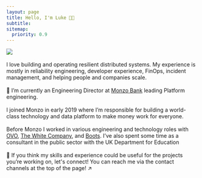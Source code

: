 ```yaml
---
layout: page
title: Hello, I'm Luke 👋🏻
subtitle: 
sitemap:
  priority: 0.9
---
```


<img src="{{ '/assets/img/bio_photo.png' | prepend: site.baseurl }}" id="about-img">

<div id="about-me"> 
<br>
I love building and operating resilient distributed systems. My experience is mostly in reliability engineering, developer experience, FinOps, incident management, and helping people and companies scale.
<br>
<br>
🏦 I’m currently an Engineering Director at <a href="https://monzo.com/">Monzo Bank</a> leading Platform engineering. 
<br>
<br>
I joined Monzo in early 2019 where I’m responsible for building a world-class technology and data platform to make money work for everyone. 
<br>
<br>
Before Monzo I worked in various engineering and technology roles with <a href="https://ovo.com/">OVO</a>, <a href="https://www.thewhitecompany.com/uk/">The White Company</a>, and <a href="https://www.boots.com/">Boots</a>. I’ve also spent some time as a consultant in the public sector with the UK Department for Education
<br>
<br>
👋 If you think my skills and experience could be useful for the projects you’re working on, let's connect! You can reach me via the contact channels at the top of the page! ↗️


